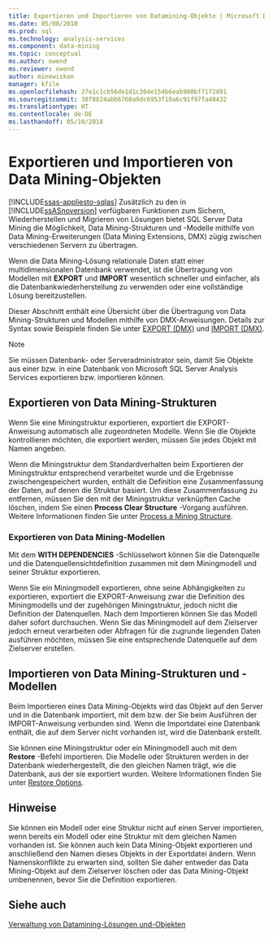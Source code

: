 ```yaml
---
title: Exportieren und Importieren von Datamining-Objekte | Microsoft Docs
ms.date: 05/08/2018
ms.prod: sql
ms.technology: analysis-services
ms.component: data-mining
ms.topic: conceptual
ms.author: owend
ms.reviewer: owend
author: minewiskan
manager: kfile
ms.openlocfilehash: 27e1c1cb56de1d1c304e154b6eab980bf7172d91
ms.sourcegitcommit: 38f8824abb6760a9dc6953f10a6c91f97fa48432
ms.translationtype: HT
ms.contentlocale: de-DE
ms.lasthandoff: 05/10/2018
---
```

# <a name="export-and-import-data-mining-objects"></a>Exportieren und Importieren von Data Mining-Objekten
[!INCLUDE[ssas-appliesto-sqlas](../../includes/ssas-appliesto-sqlas.md)]
  Zusätzlich zu den in [!INCLUDE[ssASnoversion](../../includes/ssasnoversion-md.md)] verfügbaren Funktionen zum Sichern, Wiederherstellen und Migrieren von Lösungen bietet SQL Server Data Mining die Möglichkeit, Data Mining-Strukturen und -Modelle mithilfe von Data Mining-Erweiterungen (Data Mining Extensions, DMX) zügig zwischen verschiedenen Servern zu übertragen.  
  
 Wenn die Data Mining-Lösung relationale Daten statt einer multidimensionalen Datenbank verwendet, ist die Übertragung von Modellen mit **EXPORT** und **IMPORT** wesentlich schneller und einfacher, als die Datenbankwiederherstellung zu verwenden oder eine vollständige Lösung bereitzustellen.  
  
 Dieser Abschnitt enthält eine Übersicht über die Übertragung von Data Mining-Strukturen und Modellen mithilfe von DMX-Anweisungen. Details zur Syntax sowie Beispiele finden Sie unter [EXPORT &#40;DMX&#41;](../../dmx/export-dmx.md) und [IMPORT &#40;DMX&#41;](../../dmx/import-dmx.md).  
  
> [!NOTE]  
>  Sie müssen Datenbank- oder Serveradministrator sein, damit Sie Objekte aus einer bzw. in eine Datenbank von Microsoft SQL Server Analysis Services exportieren bzw. importieren können.  
  
## <a name="exporting-data-mining-structures"></a>Exportieren von Data Mining-Strukturen  
 Wenn Sie eine Miningstruktur exportieren, exportiert die EXPORT-Anweisung automatisch alle zugeordneten Modelle. Wenn Sie die Objekte kontrollieren möchten, die exportiert werden, müssen Sie jedes Objekt mit Namen angeben.  
  
 Wenn die Miningstruktur dem Standardverhalten beim Exportieren der Miningstruktur entsprechend verarbeitet wurde und die Ergebnisse zwischengespeichert wurden, enthält die Definition eine Zusammenfassung der Daten, auf denen die Struktur basiert. Um diese Zusammenfassung zu entfernen, müssen Sie den mit der Miningstruktur verknüpften Cache löschen, indem Sie einen **Process Clear Structure** -Vorgang ausführen. Weitere Informationen finden Sie unter [Process a Mining Structure](../../analysis-services/data-mining/process-a-mining-structure.md).  
  
### <a name="exporting-data-mining-models"></a>Exportieren von Data Mining-Modellen  
 Mit dem **WITH DEPENDENCIES** -Schlüsselwort können Sie die Datenquelle und die Datenquellensichtdefinition zusammen mit dem Miningmodell und seiner Struktur exportieren.  
  
 Wenn Sie ein Miningmodell exportieren, ohne seine Abhängigkeiten zu exportieren, exportiert die EXPORT-Anweisung zwar die Definition des Miningmodells und der zugehörigen Miningstruktur, jedoch nicht die Definition der Datenquellen. Nach dem Importieren können Sie das Modell daher sofort durchsuchen. Wenn Sie das Miningmodell auf dem Zielserver jedoch erneut verarbeiten oder Abfragen für die zugrunde liegenden Daten ausführen möchten, müssen Sie eine entsprechende Datenquelle auf dem Zielserver erstellen.  
  
## <a name="importing-data-mining-structures-and-models"></a>Importieren von Data Mining-Strukturen und -Modellen  
 Beim Importieren eines Data Mining-Objekts wird das Objekt auf den Server und in die Datenbank importiert, mit dem bzw. der Sie beim Ausführen der IMPORT-Anweisung verbunden sind. Wenn die Importdatei eine Datenbank enthält, die auf dem Server nicht vorhanden ist, wird die Datenbank erstellt.  
  
 Sie können eine Miningstruktur oder ein Miningmodell auch mit dem **Restore** -Befehl importieren. Die Modelle oder Strukturen werden in der Datenbank wiederhergestellt, die den gleichen Namen trägt, wie die Datenbank, aus der sie exportiert wurden. Weitere Informationen finden Sie unter [Restore Options](../../analysis-services/multidimensional-models/restore-options.md).  
  
## <a name="remarks"></a>Hinweise  
 Sie können ein Modell oder eine Struktur nicht auf einen Server importieren, wenn bereits ein Modell oder eine Struktur mit dem gleichen Namen vorhanden ist. Sie können auch kein Data Mining-Objekt exportieren und anschließend den Namen dieses Objekts in der Exportdatei ändern. Wenn Namenskonflikte zu erwarten sind, sollten Sie daher entweder das Data Mining-Objekt auf dem Zielserver löschen oder das Data Mining-Objekt umbenennen, bevor Sie die Definition exportieren.  
  
## <a name="see-also"></a>Siehe auch  
 [Verwaltung von Datamining-Lösungen und-Objekten](../../analysis-services/data-mining/management-of-data-mining-solutions-and-objects.md)  
  
  
